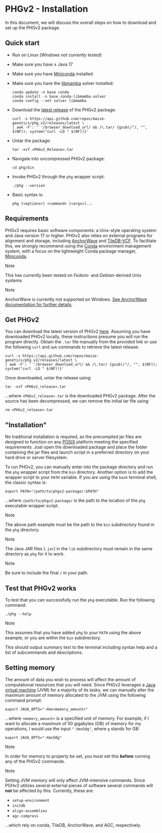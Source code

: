 # PHGv2 - Installation

In this document, we will discuss the overall steps on how
to download and set up the PHGv2 package.

## Quick start
* Run on Linux (_Windows not currently tested_)
* Make sure you have $\geq$ Java 17
* Make sure you have [Miniconda](https://docs.conda.io/projects/miniconda/en/latest/index.html#quick-command-line-install) installed
* Make sure you have the [libmamba]() solver installed:
  ```shell
  conda update -n base conda
  conda install -n base conda-libmamba-solver
  conda config --set solver libmamba
  ```
* Download the [latest release](https://github.com/maize-genetics/phg_v2/releases/latest) of the PHGv2 package:
  ```shell
  curl -s https://api.github.com/repos/maize-genetics/phg_v2/releases/latest \
  | awk -F': ' '/browser_download_url/ && /\.tar/ {gsub(/"/, "", $(NF)); system("curl -LO " $(NF))}'
  ```
* Untar the package:
  ```shell
  tar -xvf <PHGv2_Release>.tar
  ```
  
* Navigate into uncompressed PHGv2 package:
  ```shell
  cd phg/bin
  ```
* Invoke PHGv2 through the `phg` wrapper script:
  ```shell
  ./phg --version
  ```
* Basic syntax is:
  ```shell
  phg [<options>] <command> [<args>]...
  ```

## Requirements
PHGv2 requires basic software components: a Unix-style operating 
system and Java version 17 or higher. PHGv2 
also relies on external programs for alignment and storage, including 
[AnchorWave](https://github.com/baoxingsong/AnchorWave) and 
[TileDB-VCF](https://docs.tiledb.com/main/integrations-and-extensions/genomics/population-genomics). 
To facilitate this, we strongly recommend using the 
[Conda](https://en.wikipedia.org/wiki/Conda_(package_manager)) 
environment management system, with a focus on the lightweight Conda 
package manager, [Miniconda](https://conda.io/miniconda.html).

> [!NOTE]
> This has currently been tested on _Fedora_- and 
> _Debian_-derived Unix systems

> [!NOTE]
> AnchorWave is currently not supported on Windows. 
> [See AnchorWave documentation for further details](https://github.com/baoxingsong/AnchorWave#installation).


## Get PHGv2
You can download the latest version of PHGv2 
[here](https://github.com/maize-genetics/phg_v2/releases/latest). 
Assuming you have downloaded PHGv2 locally, these instructions 
presume you will run the program directly. Obtain the `.tar` file 
manually from the provided link or use the following `curl` and `awk` 
commands to retrieve the latest release:

```shell
curl -s https://api.github.com/repos/maize-genetics/phg_v2/releases/latest \
| awk -F': ' '/browser_download_url/ && /\.tar/ {gsub(/"/, "", $(NF)); system("curl -LO " $(NF))}'
```

Once downloaded, untar the release using:
```
tar -xvf <PHGv2_release>.tar
```
...where `<PHGv2_release>.tar` is the
downloaded PHGv2 package. After the source has been decompressed,
we can remove the initial tar file using: 
```
rm <PHGv2_release>.tar
```


## "Installation"
No traditional installation is required, as the precompiled jar 
files are designed to function on any 
[POSIX](https://en.wikipedia.org/wiki/POSIX) platform meeting the 
specified requirements. Just open the downloaded package and place 
the folder containing the jar files and launch script in a preferred 
directory on your hard drive or server filesystem.

To run PHGv2, you can manually enter into the package directory and
run the `phg` wrapper script from the `bin` directory. Another
option is to add the wrapper script to your `PATH` variable. If you
are using the `bash` terminal shell, the classic syntax is:

```shell
export PATH="/path/to/phgv2-package/:$PATH"
```

...where `/path/to/phgv2-package/` is the path to the location of the
`phg` executable wrapper script.

> [!NOTE]
> The above path example must be the path to the `bin` subdirectory
> found in the `phg` directory.
 
> [!NOTE]
> The Java JAR files (`.jar`) in the `lib` subdirectory
> must remain in the same directory as `phg` for it to work.

> [!NOTE]
> Be sure to include the final `/` in your path.


## Test that PHGv2 works
To test that you can successfully run the `phg` executable. Run
the following command:

```shell
./phg --help
```

> [!NOTE]
> This assumes that you have added `phg` to your `PATH` using the
> above example, or you are within the `bin` subdirectory.

This should output summary text to the terminal including syntax
help and a list of subcommands and descriptions.


## Setting memory
The amount of data you wish to process will affect the amount of
computational resources that you will need. Since PHGv2 leverages
a [Java virtual machine](https://en.wikipedia.org/wiki/Java_virtual_machine) 
(JVM) for a majority of its tasks, we can manually alter the maximum 
amount of memory allocated to the JVM using the following command 
prompt:

```shell
export JAVA_OPTS="-Xmx<memory_amount>"
```

...where `<memory_amount>` is a specified unit of memory. For 
example, if I want to allocate a maximum of 50 gigabytes (GB) of 
memory for my operations, I would use the input `"-Xmx50g"`, where `g`
stands for GB:

```shell
export JAVA_OPTS="-Xmx50g"
```

> [!NOTE]
> In order for memory to properly be set, you must set this 
> **before** running any of the PHGv2 commands.

> [!NOTE]
> Setting JVM memory will only affect JVM-intensive commands. Since
> PGHv2 utilizes several external pieces of software several commands
> will **not** be affected by this. Currently, these are:
>
> * `setup-environment`
> * `initdb`
> * `align-assemblies`
> * `agc-compress`
> 
> ...which rely on conda, TileDB, AnchorWave, and AGC, respectively.

